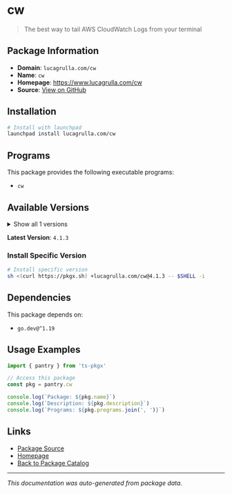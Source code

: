 # cw

> The best way to tail AWS CloudWatch Logs from your terminal

## Package Information

- **Domain**: `lucagrulla.com/cw`
- **Name**: `cw`
- **Homepage**: https://www.lucagrulla.com/cw
- **Source**: [View on GitHub](https://github.com/pkgxdev/pantry/tree/main/projects/lucagrulla.com/cw/package.yml)

## Installation

```bash
# Install with launchpad
launchpad install lucagrulla.com/cw
```

## Programs

This package provides the following executable programs:

- `cw`

## Available Versions

<details>
<summary>Show all 1 versions</summary>

- `4.1.3`

</details>

**Latest Version**: `4.1.3`

### Install Specific Version

```bash
# Install specific version
sh <(curl https://pkgx.sh) +lucagrulla.com/cw@4.1.3 -- $SHELL -i
```

## Dependencies

This package depends on:

- `go.dev@^1.19`

## Usage Examples

```typescript
import { pantry } from 'ts-pkgx'

// Access this package
const pkg = pantry.cw

console.log(`Package: ${pkg.name}`)
console.log(`Description: ${pkg.description}`)
console.log(`Programs: ${pkg.programs.join(', ')}`)
```

## Links

- [Package Source](https://github.com/pkgxdev/pantry/tree/main/projects/lucagrulla.com/cw/package.yml)
- [Homepage](https://www.lucagrulla.com/cw)
- [Back to Package Catalog](../../../package-catalog.md)

---

*This documentation was auto-generated from package data.*
